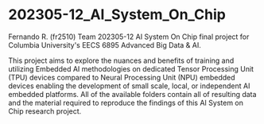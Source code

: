 # 202305-12_AI_System_On_Chip
Fernando R. (fr2510) Team 202305-12 AI System On Chip final project for Columbia University's EECS 6895 Advanced Big Data & AI.

This project aims to explore the nuances and benefits of training and utilizing Embedded AI methodologies on dedicated Tensor Processing Unit (TPU) devices compared to Neural Processing Unit (NPU) embedded devices enabling the development of small scale, local, or independent AI embedded platforms. All of the available folders contain all of resulting data and the material required to reproduce the findings of this AI System on Chip research project. 
